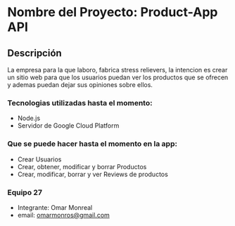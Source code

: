 # Nombre del Proyecto: Product-App API

## Descripción
La empresa para la que laboro, fabrica stress relievers, la intencion es crear un sitio web
para que los usuarios puedan ver los productos que se ofrecen y ademas puedan dejar sus opiniones
sobre ellos.

### Tecnologias utilizadas hasta el momento:
- Node.js
- Servidor de Google Cloud Platform

### Que se puede hacer hasta el momento en la app:
- Crear Usuarios
- Crear, obtener, modificar y borrar Productos
- Crear, modificar, borrar y ver Reviews de productos

### Equipo 27
- Integrante: Omar Monreal
- email: omarmonros@gmail.com